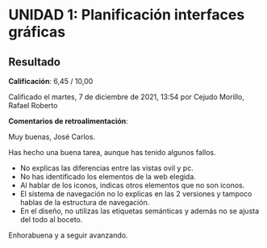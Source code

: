 # UNIDAD 1: Planificación interfaces gráficas

## Resultado

**Calificación**: 6,45 / 10,00

Calificado el martes, 7 de diciembre de 2021, 13:54 por Cejudo Morillo, Rafael Roberto

**Comentarios de retroalimentación**: 

Muy buenas, José Carlos. 

Has hecho una buena tarea, aunque has tenido algunos fallos. 
- No explicas las diferencias entre las vistas ovil y pc.
- No has identificado los elementos de la web elegida.
- Al hablar de los iconos, indicas otros elementos que no son iconos.
- El sistema de navegación no lo explicas en las 2 versiones y tampoco hablas de la estructura de navegación.
- En el diseño, no utilizas las etiquetas semánticas y además no se ajusta del todo al boceto.

Enhorabuena y a seguir avanzando. 